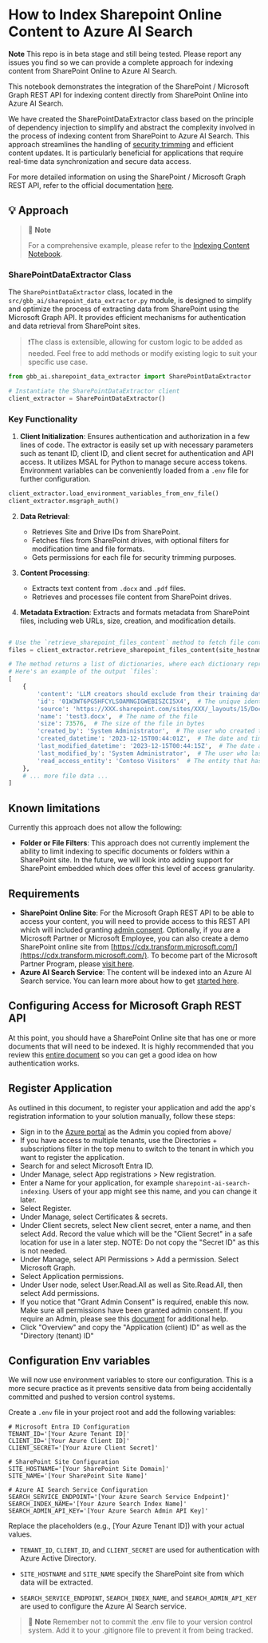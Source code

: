 # How to Index Sharepoint Online Content to Azure AI Search

**Note** This repo is in beta stage and still being tested. Please report any issues you find so we can provide a complete approach for indexing content from SharePoint Online to Azure AI Search.

This notebook demonstrates the integration of the SharePoint / Microsoft Graph REST API for indexing content directly from SharePoint Online into Azure AI Search.

We have created the SharePointDataExtractor class based on the principle of dependency injection to simplify and abstract the complexity involved in the process of indexing content from SharePoint to Azure AI Search. This approach streamlines the handling of [security trimming](https://learn.microsoft.com/en-us/azure/search/search-security-trimming-for-azure-search) and efficient content updates. It is particularly beneficial for applications that require real-time data synchronization and secure data access.

For more detailed information on using the SharePoint / Microsoft Graph REST API, refer to the official documentation [here](https://learn.microsoft.com/en-us/sharepoint/dev/apis/sharepoint-rest-graph).

## 💡 Approach

> 📌 **Note**
>
> For a comprehensive example, please refer to the [Indexing Content Notebook](01-indexing-content-beta.ipynb).

### SharePointDataExtractor Class

The `SharePointDataExtractor` class, located in the `src/gbb_ai/sharepoint_data_extractor.py` module, is designed to simplify and optimize the process of extracting data from SharePoint using the Microsoft Graph API. It provides efficient mechanisms for authentication and data retrieval from SharePoint sites.

> ❗The class is extensible, allowing for custom logic to be added as needed. Feel free to add methods or modify existing logic to suit your specific use case.

```python
from gbb_ai.sharepoint_data_extractor import SharePointDataExtractor

# Instantiate the SharePointDataExtractor client
client_extractor = SharePointDataExtractor()
```

### Key Functionality

1. **Client Initialization**: Ensures authentication and authorization in a few lines of code. The extractor is easily set up with necessary parameters such as tenant ID, client ID, and client secret for authentication and API access. It utilizes MSAL for Python to manage secure access tokens. Environment variables can be conveniently loaded from a `.env` file for further configuration.

```python
client_extractor.load_environment_variables_from_env_file()
client_extractor.msgraph_auth()
```

2. **Data Retrieval**: 
   - Retrieves Site and Drive IDs from SharePoint.
   - Fetches files from SharePoint drives, with optional filters for modification time and file formats.
   - Gets permissions for each file for security trimming purposes.

3. **Content Processing**: 
   - Extracts text content from `.docx` and `.pdf` files.
   - Retrieves and processes file content from SharePoint drives.

4. **Metadata Extraction**: Extracts and formats metadata from SharePoint files, including web URLs, size, creation, and modification details.

```python

# Use the `retrieve_sharepoint_files_content` method to fetch file content and metadata from SharePoint
files = client_extractor.retrieve_sharepoint_files_content(site_hostname=SITE_HOSTNAME, site_name=SITE_NAME, folder_path="/test/test2/test3/", minutes_ago=60)

# The method returns a list of dictionaries, where each dictionary represents a file.
# Here's an example of the output `files`:
[
    {
        'content': 'LLM creators should exclude from their training data papers on creating or enhancing pathogens....',  # content
        'id': '01W3WT6PG5HFCYLSOAMNGIGWEBISZCI5X4',  # The unique identifier of the file
        'source': 'https://XXX.sharepoint.com/sites/XXX/_layouts/15/Doc.aspx?sourcedoc=%7B854539DD-C0C9-4C63-8358-8144B22476FC%7D&file=test3.docx&action=default&mobileredirect=true',  # The source URL of the file
        'name': 'test3.docx',  # The name of the file
        'size': 73576,  # The size of the file in bytes
        'created_by': 'System Administrator',  # The user who created the file
        'created_datetime': '2023-12-15T00:44:01Z',  # The date and time when the file was created
        'last_modified_datetime': '2023-12-15T00:44:15Z',  # The date and time when the file was last modified
        'last_modified_by': 'System Administrator',  # The user who last modified the file
        'read_access_entity': 'Contoso Visitors'  # The entity that has read access to the file
    },
    # ... more file data ...
]
```

## Known limitations
Currently this approach does not allow the following:
- <b>Folder or File Filters</b>: This approach does not currently implement the ability to limit indexing to specific documents or folders within a SharePoint site. In the future, we will look into adding support for SharePoint embedded which does offer this level of access granularity.

## Requirements

- <b>SharePoint Online Site</b>: For the Microsoft Graph REST API to be able to access your content, you will need to provide access to this REST API which will included granting [admin consent](https://learn.microsoft.com/en-us/azure/active-directory/develop/console-app-quickstart?pivots=devlang-python). Optionally, if you are a Microsoft Partner or Microsoft Employee, you can also create a demo SharePoint online site from [https://cdx.transform.microsoft.com/](https://cdx.transform.microsoft.com/). To become part of the Microsoft Partner Program, please [visit here](https://partner.microsoft.com/dashboard/account/v3/enrollment/introduction/partnership). 
- <b>Azure AI Search Service</b>: The content will be indexed into an Azure AI Search service. You can learn more about how to get [started here](https://learn.microsoft.com/azure/search/search-what-is-azure-search).

## Configuring Access for Microsoft Graph REST API

At this point, you should have a SharePoint Online site that has one or more documents that will need to be indexed. It is highly recommended that you review this [entire document](https://learn.microsoft.com/azure/active-directory/develop/console-app-quickstart?pivots=devlang-python) so you can get a good idea on how authentication works.

## Register Application
As outlined in this document, to register your application and add the app's registration information to your solution manually, follow these steps:

- Sign in to the [Azure portal](https://portal.azure.com/) as the Admin you copied from above/
- If you have access to multiple tenants, use the Directories + subscriptions filter  in the top menu to switch to the tenant in which you want to register the application.
- Search for and select Microsoft Entra ID.
- Under Manage, select App registrations > New registration.
- Enter a Name for your application, for example <code>sharepoint-ai-search-indexing</code>. Users of your app might see this name, and you can change it later.
- Select Register.
- Under Manage, select Certificates & secrets.
- Under Client secrets, select New client secret, enter a name, and then select Add. Record the value which will be the "Client Secret" in a safe location for use in a later step. NOTE: Do not copy the "Secret ID" as this is not needed.
- Under Manage, select API Permissions > Add a permission. Select Microsoft Graph.
- Select Application permissions.
- Under User node, select User.Read.All as well as Site.Read.All, then select Add permissions.
- If you notice that "Grant Admin Consent" is required, enable this now. Make sure all permissions have been granted admin consent. If you require an Admin, please see this [document](https://learn.microsoft.com/en-us/entra/identity-platform/index-service?pivots=devlang-python) for additional help.
- Click "Overview" and copy the "Application (client) ID" as well as the "Directory (tenant) ID"

## Configuration Env variables

We will now use environment variables to store our configuration. This is a more secure practice as it prevents sensitive data from being accidentally committed and pushed to version control systems.

Create a `.env` file in your project root and add the following variables:

```env
# Microsoft Entra ID Configuration
TENANT_ID='[Your Azure Tenant ID]'
CLIENT_ID='[Your Azure Client ID]'
CLIENT_SECRET='[Your Azure Client Secret]'

# SharePoint Site Configuration
SITE_HOSTNAME='[Your SharePoint Site Domain]'
SITE_NAME='[Your SharePoint Site Name]'

# Azure AI Search Service Configuration
SEARCH_SERVICE_ENDPOINT='[Your Azure Search Service Endpoint]'
SEARCH_INDEX_NAME='[Your Azure Search Index Name]'
SEARCH_ADMIN_API_KEY='[Your Azure Search Admin API Key]'
```

Replace the placeholders (e.g., [Your Azure Tenant ID]) with your actual values.

+ `TENANT_ID`, `CLIENT_ID`, and `CLIENT_SECRET` are used for authentication with Azure Active Directory.
- `SITE_HOSTNAME` and `SITE_NAME` specify the SharePoint site from which data will be extracted.
+ `SEARCH_SERVICE_ENDPOINT`, `SEARCH_INDEX_NAME`, and `SEARCH_ADMIN_API_KEY` are used to configure the Azure AI Search service.

> 📌 **Note**
> Remember not to commit the .env file to your version control system. Add it to your .gitignore file to prevent it from being tracked.

